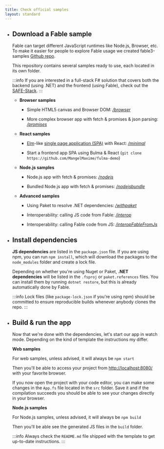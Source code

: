 ```yaml
---
title: Check official samples
layout: standard
---
```


<ul class="textual-steps">

<li>

## Download a Fable sample

Fable can target different JavaScript runtimes like Node.js, Browser, etc. To make it easier for people to explore Fable usage we created fable3-samples [Github repo](https://github.com/fable-compiler/fable3-samples).

This repository contains several samples ready to use, each located in its own folder.

:::info
If you are interested in a full-stack F# solution that covers both the backend (using .NET) and the frontend (using Fable), check out the [SAFE-Stack](https://safe-stack.github.io/).
:::

* **Browser samples**

  * Simple HTML5 canvas and Browser DOM: *[/browser](https://github.com/fable-compiler/fable3-samples/tree/main/browser)*

  * More complex browser app with fetch & promises & json parsing: *[/promises](https://github.com/fable-compiler/fable3-samples/tree/main/promises)*

* **React samples**

  * [Elm](https://elm-lang.org/)-like [single page application (SPA)](https://en.wikipedia.org/wiki/Single-page_application) with React: *[/minimal](https://github.com/fable-compiler/fable3-samples/tree/main/minimal)*

  * Start a frontend app SPA using Bulma & React (`git clone https://github.com/MangelMaxime/fulma-demo`)

* **Node.js samples**

  * Node.js app with fetch & promises: *[/nodejs](https://github.com/fable-compiler/fable3-samples/tree/main/nodejs)*

  * Bundled Node.js app with fetch & promises: *[/nodejsbundle](https://github.com/fable-compiler/fable3-samples/tree/main/nodejsbundle)*

* **Advanced samples**

  * Using Paket to resolve .NET dependencies: *[/withpaket](https://github.com/fable-compiler/fable3-samples/tree/main/withpaket)*

  * Interoperability: calling JS code from Fable: *[/interop](https://github.com/fable-compiler/fable3-samples/tree/main/interop)*

  * Interoperability: calling Fable code from JS: *[/interopFableFromJs](https://github.com/fable-compiler/fable3-samples/tree/main/interopFableFromJS)*

</li>

<li>

## Install dependencies

**JS dependencies** are listed in the `package.json` file. If you are using npm, you can run `npm install`, which will download the packages to the `node_modules` folder and create a lock file.

Depending on whether you're using Nuget or Paket, **.NET dependencies** will be listed in the `.fsproj` or `paket.references` files. You can install them by running `dotnet restore`, but this is already automatically done by Fable.

:::info
Lock files (like `package-lock.json` if you're using npm) should be committed to ensure reproducible builds whenever anybody clones the repo.
:::

</li>

<li>

## Build & run the app

Now that we're done with the dependencies, let's start our app in watch mode. Depending on the kind of template the instructions my differ.

**Web samples**

For web samples, unless advised, it will always be `npm start`

Then you'll be able to access your project from [http://localhost:8080/](http://localhost:8080/) with your favorite browser.

If you now open the project with your code editor, you can make some changes in the `App.fs` file located in the `src` folder. Save it and if the compilation succeeds you should be able to see your changes directly in your browser.

**Node.js samples**

For Node.js samples, unless advised, it will always be `npm build`

Then you'll be able see the generated JS files in the `build` folder.

:::info
Always check the `README.md` file shipped with the template to get up-to-date instructions.
:::

</li>
</ul>
